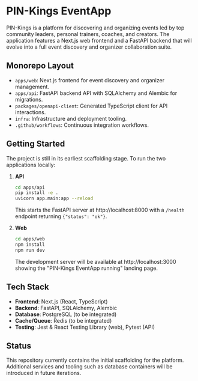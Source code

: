 # PIN-Kings EventApp

PIN-Kings is a platform for discovering and organizing events led by top community leaders, personal trainers, coaches, and creators. The application features a Next.js web frontend and a FastAPI backend that will evolve into a full event discovery and organizer collaboration suite.

## Monorepo Layout

- `apps/web`: Next.js frontend for event discovery and organizer management.
- `apps/api`: FastAPI backend API with SQLAlchemy and Alembic for migrations.
- `packages/openapi-client`: Generated TypeScript client for API interactions.
- `infra`: Infrastructure and deployment tooling.
- `.github/workflows`: Continuous integration workflows.

## Getting Started

The project is still in its earliest scaffolding stage. To run the two applications locally:

1. **API**
   ```bash
   cd apps/api
   pip install -e .
   uvicorn app.main:app --reload
   ```
   This starts the FastAPI server at http://localhost:8000 with a `/health` endpoint returning `{"status": "ok"}`.

2. **Web**
   ```bash
   cd apps/web
   npm install
   npm run dev
   ```
   The development server will be available at http://localhost:3000 showing the "PIN-Kings EventApp running" landing page.

## Tech Stack

- **Frontend**: Next.js (React, TypeScript)
- **Backend**: FastAPI, SQLAlchemy, Alembic
- **Database**: PostgreSQL (to be integrated)
- **Cache/Queue**: Redis (to be integrated)
- **Testing**: Jest & React Testing Library (web), Pytest (API)

## Status

This repository currently contains the initial scaffolding for the platform. Additional services and tooling such as database containers will be introduced in future iterations.
